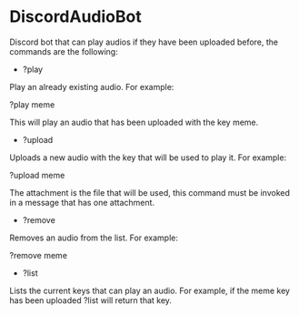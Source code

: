 # DiscordAudioBot

Discord bot that can play audios if they have been uploaded before, the commands are the following:

- ?play

Play an already existing audio. For example:

?play meme

This will play an audio that has been uploaded with the key meme.


- ?upload

Uploads a new audio with the key that will be used to play it. For example:

?upload meme <attachment>
  
The attachment is the file that will be used, this command must be invoked in a message that has one attachment.

- ?remove

Removes an audio from the list. For example:

?remove meme

- ?list

Lists the current keys that can play an audio. For example, if the meme key has been uploaded ?list will return that key.
